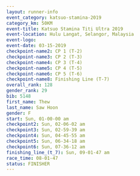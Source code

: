```yaml
---
layout: runner-info 
event_category: katsuo-stamina-2019 
category_km: 50KM 
event-title: Katsuo Stamina Titi Ultra 2019 
event-location: Hulu Langat, Selangor, Malaysia 
event-logo: 
event-date: 03-15-2019 
checkpoint-name2: CP 1 (T-2) 
checkpoint-name3: CP 2 (T-3) 
checkpoint-name4: CP 3 (T-4) 
checkpoint-name5: CP 4 (T-5) 
checkpoint-name6: CP 5 (T-6) 
checkpoint-name8: Finishing Line (T-7) 
overall_rank: 128
gender_rank: 29
bib: 5148
first_name: Thew
last_name: Saw Hoon
gender: F
start: Sun, 01-00-00 am
checkpoint2: Sun, 02-06-02 am
checkpoint3: Sun, 02-59-39 am
checkpoint4: Sun, 04-45-55 am
checkpoint5: Sun, 06-34-18 am
checkpoint6: Sun, 07-36-12 am
finishing_line_(t_7): Sun, 09-01-47 am
race_time: 08-01-47
status: FINISHER
---
```

